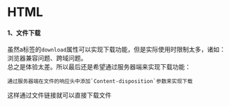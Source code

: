 HTML
====
#### 1、文件下载
虽然a标签的`download`属性可以实现下载功能，但是实际使用时限制太多，诸如：浏览器兼容问题、跨域问题。  
总之是体验太差。所以最后还是希望通过服务器端来实现下载功能：  

    通过服务器端在文件的响应头中添加`Content-disposition`参数来实现下载  

这样通过文件链接就可以直接下载文件
